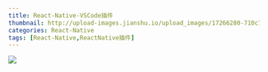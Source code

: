 ```yaml
---
title: React-Native-VSCode插件
thumbnail: http://upload-images.jianshu.io/upload_images/17266280-710c761d920eecce.png?imageMogr2/auto-orient/strip%7CimageView2/2/w/1240
categories: React-Native
tags: [React-Native,ReactNative插件]
---
```


![](http://upload-images.jianshu.io/upload_images/17266280-710c761d920eecce.png?imageMogr2/auto-orient/strip%7CimageView2/2/w/1240)  


